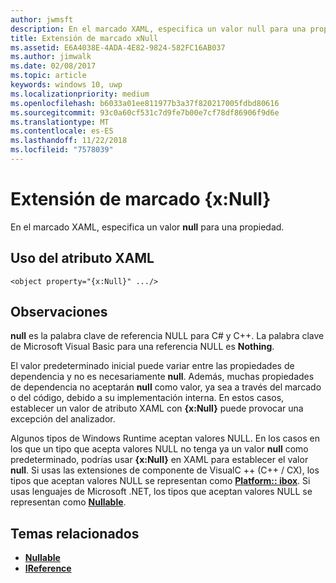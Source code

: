 ```yaml
---
author: jwmsft
description: En el marcado XAML, especifica un valor null para una propiedad.
title: Extensión de marcado xNull
ms.assetid: E6A4038E-4ADA-4E82-9824-582FC16AB037
ms.author: jimwalk
ms.date: 02/08/2017
ms.topic: article
keywords: windows 10, uwp
ms.localizationpriority: medium
ms.openlocfilehash: b6033a01ee811977b3a37f820217005fdbd80616
ms.sourcegitcommit: 93c0a60cf531c7d9fe7b00e7cf78df86906f9d6e
ms.translationtype: MT
ms.contentlocale: es-ES
ms.lasthandoff: 11/22/2018
ms.locfileid: "7578039"
---
```

# <a name="xnull-markup-extension"></a>Extensión de marcado {x:Null}


En el marcado XAML, especifica un valor **null** para una propiedad.

## <a name="xaml-attribute-usage"></a>Uso del atributo XAML

``` syntax
<object property="{x:Null}" .../>
```

## <a name="remarks"></a>Observaciones

**null** es la palabra clave de referencia NULL para C# y C++. La palabra clave de Microsoft Visual Basic para una referencia NULL es **Nothing**.

El valor predeterminado inicial puede variar entre las propiedades de dependencia y no es necesariamente **null**. Además, muchas propiedades de dependencia no aceptarán **null** como valor, ya sea a través del marcado o del código, debido a su implementación interna. En estos casos, establecer un valor de atributo XAML con **{x:Null}** puede provocar una excepción del analizador.

Algunos tipos de Windows Runtime aceptan valores NULL. En los casos en los que un tipo que acepta valores NULL no tenga ya un valor **null** como predeterminado, podrías usar **{x:Null}** en XAML para establecer el valor **null**. Si usas las extensiones de componente de VisualC ++ (C++ / CX), los tipos que aceptan valores NULL se representan como [**Platform:: ibox<T>**](https://msdn.microsoft.com/library/windows/apps/xaml/jj606120.aspx). Si usas lenguajes de Microsoft .NET, los tipos que aceptan valores NULL se representan como [**Nullable<T>**](https://msdn.microsoft.com/library/windows/apps/xaml/b3h38hb0.aspx).

## <a name="related-topics"></a>Temas relacionados

* [**Nullable<T>**](https://msdn.microsoft.com/library/windows/apps/xaml/b3h38hb0.aspx)
* [**IReference<T>**](https://msdn.microsoft.com/library/windows/apps/br225864)
 

